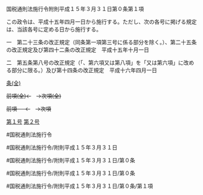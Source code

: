 国税通則法施行令附則平成１５年３月３１日第０条第１項

この政令は、平成十五年四月一日から施行する。ただし、次の各号に掲げる規定は、当該各号に定める日から施行する。

一　第二十三条の改正規定（同条第一項第三号に係る部分を除く。）、第二十五条の改正規定及び第四十二条の改正規定　平成十五年十月一日

二　第五条第八号の改正規定（「、第六項又は第八項」を「又は第六項」に改める部分に限る。）及び第十四条の改正規定　平成十六年四月一日

[条(全)](国税通則法施行＿令附則平成１５年３月３１日第０条_.md)

~~前項(全)←~~　~~→次項(全)~~

~~前項 　 ←~~　~~→次項~~

[第１号](国税通則法施行＿令附則平成１５年３月３１日第０条第１項第１号.md)  [第２号](国税通則法施行＿令附則平成１５年３月３１日第０条第１項第２号.md)  

#国税通則法施行令

#国税通則法施行令/附則平成１５年３月３１日

#国税通則法施行令/附則平成１５年３月３１日/第０条

#国税通則法施行令/附則平成１５年３月３１日/第０条

#国税通則法施行令/附則平成１５年３月３１日/第０条/第１項

